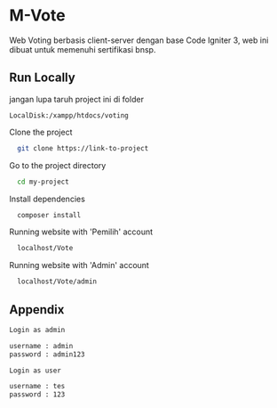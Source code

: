 
# M-Vote

Web Voting berbasis client-server dengan base Code Igniter 3,
web ini dibuat untuk memenuhi sertifikasi bnsp.

## Run Locally

jangan lupa taruh project ini di folder 
```
LocalDisk:/xampp/htdocs/voting
```
Clone the project

```bash
  git clone https://link-to-project
```

Go to the project directory

```bash
  cd my-project
```

Install dependencies

```bash
  composer install
```

Running website with 'Pemilih' account

```bash
  localhost/Vote
```

Running website with 'Admin' account

```bash
  localhost/Vote/admin
```


## Appendix

```bash
Login as admin

username : admin
password : admin123
```

```bash
Login as user

username : tes
password : 123
```
